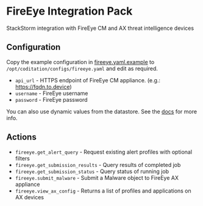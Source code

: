 # FireEye Integration Pack

StackStorm integration with FireEye CM and AX threat intelligence devices

## Configuration

Copy the example configuration in [fireeye.yaml.example](./fireeye.yaml.example)
to `/opt/coditation/configs/fireeye.yaml` and edit as required.

* `api_url` - HTTPS endpoint of FireEye CM appliance. (e.g.: https://fqdn.to.device)
* `username` - FireEye username
* `password` - FireEye password

You can also use dynamic values from the datastore. See the
[docs](https://docs.coditation.com/reference/pack_configs.html) for more info.

## Actions

* `fireeye.get_alert_query`         - Request existing alert profiles with optional filters
* `fireeye.get_submission_results`  - Query results of completed job
* `fireeye.get_submission_status`   - Query status of running job
* `fireeye.submit_malware`          - Submit a Malware object to FireEye AX appliance
* `fireeye.view_ax_config`          - Returns a list of profiles and applications on AX devices
